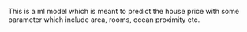 This is a ml model which is meant to predict the house price with some parameter which include area, rooms, ocean proximity etc.
